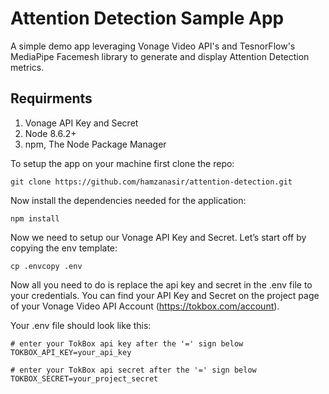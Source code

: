 # Attention Detection Sample App

A simple demo app leveraging Vonage Video API's and TesnorFlow's MediaPipe Facemesh library to generate and display Attention Detection metrics.

## Requirments
1. Vonage API Key and Secret
2. Node 8.6.2+
3. npm, The Node Package Manager

To setup the app on your machine first clone the repo:

`git clone https://github.com/hamzanasir/attention-detection.git`

Now install the dependencies needed for the application:

`npm install`

Now we need to setup our Vonage API Key and Secret. Let’s start off by copying the env template:

`cp .envcopy .env`

Now all you need to do is replace the api key and secret in the .env file to your credentials. You can find your API Key and Secret on the project page of your Vonage Video API Account (https://tokbox.com/account).

Your .env file should look like this:

```
# enter your TokBox api key after the '=' sign below
TOKBOX_API_KEY=your_api_key

# enter your TokBox api secret after the '=' sign below
TOKBOX_SECRET=your_project_secret
```

